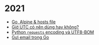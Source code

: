 # 2021

- [Go, Alpine & hosts file](./20210331_go_alpine_and_hosts_file.md#go-alpine--hosts-file)
- [Giờ UTC có nên dùng hay không?](./20210523_Gio_UTC_nen_hay_khong.md#gi%E1%BB%9D-utc-co-nen-dung-hay-khong)
- [Python `requests` encoding và UTF8-BOM](./20210720_python_request_encoding_and_BOM.md#python-requests-encoding-va-utf8-bom)
- [Gưi email trong Go](./20211003_send_email_in_go.md#g%C6%B0i-email-trong-go)
